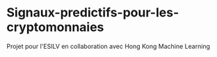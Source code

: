 # Signaux-predictifs-pour-les-cryptomonnaies
Projet pour l'ESILV en collaboration avec Hong Kong Machine Learning
